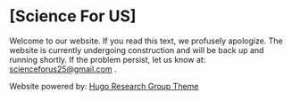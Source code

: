 # [Science For US]
Welcome to our website. If you read this text, we profusely apologize. The website is currently undergoing construction and will be back up and running shortly. If the problem persist, let us know at: scienceforus25@gmail.com . 



Website powered by:
[Hugo Research Group Theme](https://github.com/wowchemy/starter-hugo-research-group)

